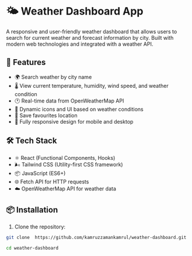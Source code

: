 # 🌤️ Weather Dashboard App

A responsive and user-friendly weather dashboard that allows users to search for current weather and forecast information by city. Built with modern web technologies and integrated with a weather API.

## 🚀 Features

- 🌍 Search weather by city name
- 🌡️ View current temperature, humidity, wind speed, and weather condition
- 🕐 Real-time data from  OpenWeatherMap API  
- 🌙 Dynamic icons and UI based on weather conditions
- 💾 Save favourites location
- 📱 Fully responsive design for mobile and desktop

## 🛠️ Tech Stack

- ⚛️ React (Functional Components, Hooks)
- 🌬️ Tailwind CSS (Utility-first CSS framework)
- 📦 JavaScript (ES6+)
- 🌐 Fetch API  for HTTP requests
- ☁️ OpenWeatherMap API for weather data

## 📦 Installation

1. Clone the repository:

```bash
git clone  https://github.com/kamruzzamankamrul/weather-dashboard.git

cd weather-dashboard

